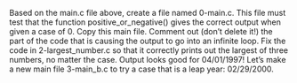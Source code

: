Based on the main.c file above, create a file named 0-main.c. This file must test that the function positive_or_negative() gives the correct output when given a case of 0.
Copy this main file. Comment out (don’t delete it!) the part of the code that is causing the output to go into an infinite loop.
Fix the code in 2-largest_number.c so that it correctly prints out the largest of three numbers, no matter the case.
Output looks good for 04/01/1997! Let’s make a new main file 3-main_b.c to try a case that is a leap year: 02/29/2000.

